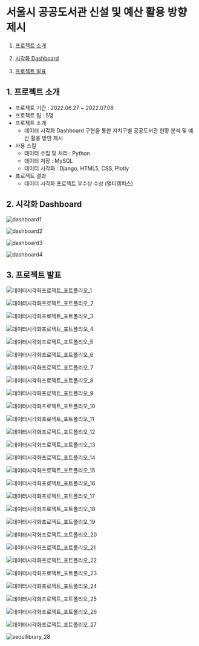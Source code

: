 # 서울시 공공도서관 신설 및 예산 활용 방향 제시

1. [프로젝트 소개](#1.-프로젝트-소개)

2. [시각화 Dashboard](#2.-시각화-Dashboard)

3. [프로젝트 발표](#3.-프로젝트-발표)



## 1. 프로젝트 소개

- 프로젝트 기간 : 2022.06.27 ~ 2022.07.08
- 프로젝트 팀 : 5명
- 프로젝트 소개
  - 데이터 시각화 Dashboard 구현을 통한 자치구별 공공도서관 현황 분석 및 예산 활용 방안 제시
- 사용 스킬
  - 데이터 수집 및 처리 : Python
  - 데이터 저장 : MySQL
  - 데이터 시각화 : Django, HTML5, CSS, Plotly
- 프로젝트 결과
  - 데이터 시각화 프로젝트 우수상 수상 (멀티캠퍼스)



## 2. 시각화 Dashboard

![dashboard1](README.assets/dashboard1.png)

![dashboard2](README.assets/dashboard2.png)

![dashboard3](README.assets/dashboard3.png)

![dashboard4](README.assets/dashboard4.png)

## 3. 프로젝트 발표

![데이터시각화프로젝트_포트폴리오_1](README.assets/seoullibrary_1.png)

![데이터시각화프로젝트_포트폴리오_2](README.assets/seoullibrary_2.png)

![데이터시각화프로젝트_포트폴리오_3](README.assets/seoullibrary_3.png)

![데이터시각화프로젝트_포트폴리오_4](README.assets/seoullibrary_4.png)

![데이터시각화프로젝트_포트폴리오_5](README.assets/seoullibrary_5.png)

![데이터시각화프로젝트_포트폴리오_6](README.assets/seoullibrary_6.png)

![데이터시각화프로젝트_포트폴리오_7](README.assets/seoullibrary_7.png)

![데이터시각화프로젝트_포트폴리오_8](README.assets/seoullibrary_8.png)

![데이터시각화프로젝트_포트폴리오_9](README.assets/seoullibrary_9.png)

![데이터시각화프로젝트_포트폴리오_10](README.assets/seoullibrary_10.png)

![데이터시각화프로젝트_포트폴리오_11](README.assets/seoullibrary_11.png)

![데이터시각화프로젝트_포트폴리오_12](README.assets/seoullibrary_12.png)

![데이터시각화프로젝트_포트폴리오_13](README.assets/seoullibrary_13.png)

![데이터시각화프로젝트_포트폴리오_14](README.assets/seoullibrary_14.png)

![데이터시각화프로젝트_포트폴리오_15](README.assets/seoullibrary_15.png)

![데이터시각화프로젝트_포트폴리오_16](README.assets/seoullibrary_16.png)

![데이터시각화프로젝트_포트폴리오_17](README.assets/seoullibrary_17.png)

![데이터시각화프로젝트_포트폴리오_18](README.assets/seoullibrary_18.png)

![데이터시각화프로젝트_포트폴리오_19](README.assets/seoullibrary_19.png)

![데이터시각화프로젝트_포트폴리오_20](README.assets/seoullibrary_20.png)

![데이터시각화프로젝트_포트폴리오_21](README.assets/seoullibrary_21.png)

![데이터시각화프로젝트_포트폴리오_22](README.assets/seoullibrary_22.png)

![데이터시각화프로젝트_포트폴리오_23](README.assets/seoullibrary_23.png)

![데이터시각화프로젝트_포트폴리오_24](README.assets/seoullibrary_24.png)

![데이터시각화프로젝트_포트폴리오_25](README.assets/seoullibrary_25.png)

![데이터시각화프로젝트_포트폴리오_26](README.assets/seoullibrary_26.png)

![데이터시각화프로젝트_포트폴리오_27](README.assets/seoullibrary_27.png)

![seoullibrary_28](README.assets/seoullibrary_28.png)